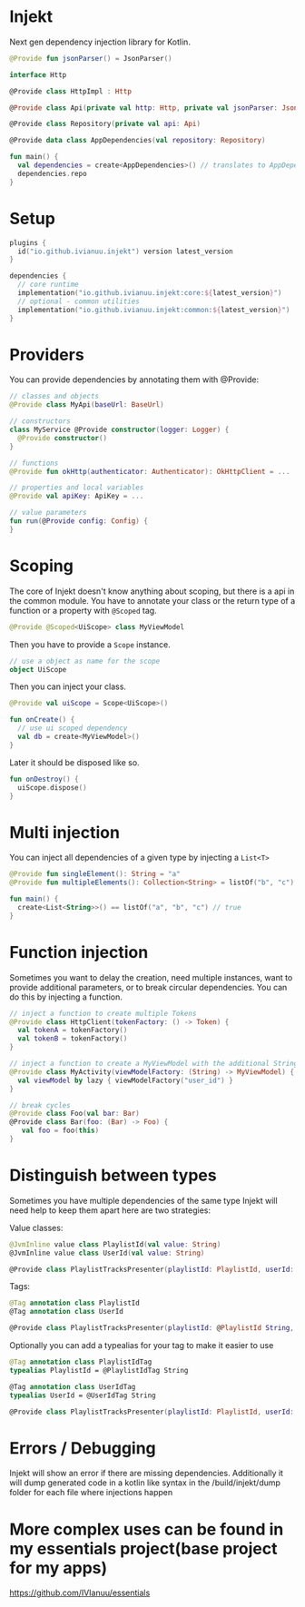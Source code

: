 # Injekt

Next gen dependency injection library for Kotlin.
```kotlin
@Provide fun jsonParser() = JsonParser()

interface Http

@Provide class HttpImpl : Http

@Provide class Api(private val http: Http, private val jsonParser: JsonParser)

@Provide class Repository(private val api: Api)

@Provide data class AppDependencies(val repository: Repository)

fun main() {
  val dependencies = create<AppDependencies>() // translates to AppDependencies(Repository(Api(HttpImpl(), jsonParser()))
  dependencies.repo
}
```

# Setup
```kotlin
plugins {
  id("io.github.ivianuu.injekt") version latest_version
}

dependencies {
  // core runtime
  implementation("io.github.ivianuu.injekt:core:${latest_version}")
  // optional - common utilities
  implementation("io.github.ivianuu.injekt:common:${latest_version}")
}
```

# Providers
You can provide dependencies by annotating them with @Provide:
```kotlin
// classes and objects
@Provide class MyApi(baseUrl: BaseUrl)

// constructors
class MyService @Provide constructor(logger: Logger) {
  @Provide constructor()
}

// functions
@Provide fun okHttp(authenticator: Authenticator): OkHttpClient = ...

// properties and local variables
@Provide val apiKey: ApiKey = ...

// value parameters
fun run(@Provide config: Config) {
}
```

# Scoping
The core of Injekt doesn't know anything about scoping, but there is a api in the common module.
You have to annotate your class or the return type of a function or a property with ```@Scoped``` tag.
```kotlin
@Provide @Scoped<UiScope> class MyViewModel
```
Then you have to provide a ```Scope``` instance.
```kotlin
// use a object as name for the scope
object UiScope
```
Then you can inject your class.
```kotlin
@Provide val uiScope = Scope<UiScope>()

fun onCreate() {
  // use ui scoped dependency
  val db = create<MyViewModel>()
}
```
Later it should be disposed like so.
```kotlin
fun onDestroy() {
  uiScope.dispose()
}
```

# Multi injection
You can inject all dependencies of a given type by injecting a ```List<T>```
```kotlin
@Provide fun singleElement(): String = "a"
@Provide fun multipleElements(): Collection<String> = listOf("b", "c")

fun main() {
  create<List<String>>() == listOf("a", "b", "c") // true
}
```

# Function injection
Sometimes you want to delay the creation, need multiple instances, want to provide additional parameters,
or to break circular dependencies.
You can do this by injecting a function.
```kotlin
// inject a function to create multiple Tokens
@Provide class HttpClient(tokenFactory: () -> Token) {
  val tokenA = tokenFactory()
  val tokenB = tokenFactory()
}

// inject a function to create a MyViewModel with the additional String parameter
@Provide class MyActivity(viewModelFactory: (String) -> MyViewModel) {
  val viewModel by lazy { viewModelFactory("user_id") }
}

// break cycles
@Provide class Foo(val bar: Bar)
@Provide class Bar(foo: (Bar) -> Foo) {
   val foo = foo(this)
}
```

# Distinguish between types
Sometimes you have multiple dependencies of the same type
Injekt will need help to keep them apart here are two strategies:

Value classes:
```kotlin
@JvmInline value class PlaylistId(val value: String)
@JvmInline value class UserId(val value: String)

@Provide class PlaylistTracksPresenter(playlistId: PlaylistId, userId: UserId)
```

Tags:
```kotlin
@Tag annotation class PlaylistId
@Tag annotation class UserId

@Provide class PlaylistTracksPresenter(playlistId: @PlaylistId String, userId: @UserId String)
```

Optionally you can add a typealias for your tag to make it easier to use
```kotlin
@Tag annotation class PlaylistIdTag
typealias PlaylistId = @PlaylistIdTag String

@Tag annotation class UserIdTag
typealias UserId = @UserIdTag String

@Provide class PlaylistTracksPresenter(playlistId: PlaylistId, userId: UserId)
```

# Errors / Debugging
Injekt will show an error if there are missing dependencies.
Additionally it will dump generated code in a kotlin like syntax in the /build/injekt/dump folder
for each file where injections happen

# More complex uses can be found in my essentials project(base project for my apps)
https://github.com/IVIanuu/essentials
